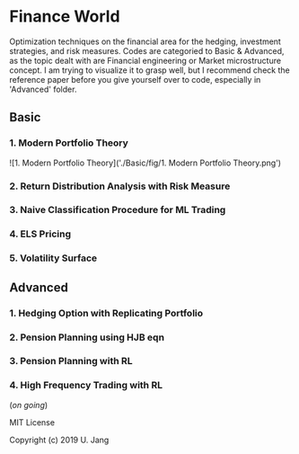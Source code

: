 # Finance World
Optimization techniques on the financial area for the hedging, investment strategies, and risk measures.
Codes are categoried to Basic & Advanced, as the topic dealt with are Financial engineering or Market microstructure concept. I am trying to visualize it to grasp well, but I recommend check the reference paper before you give yourself over to code, especially in 'Advanced' folder.

## Basic
### 1. Modern Portfolio Theory
![1. Modern Portfolio Theory]('./Basic/fig/1. Modern Portfolio Theory.png')
### 2. Return Distribution Analysis with Risk Measure

### 3. Naive Classification Procedure for ML Trading

### 4. ELS Pricing

### 5. Volatility Surface


## Advanced

### 1. Hedging Option with Replicating Portfolio

### 2. Pension Planning using HJB eqn

### 3. Pension Planning with RL

### 4. High Frequency Trading with RL



(*on going*)

MIT License

Copyright (c) 2019 U. Jang
